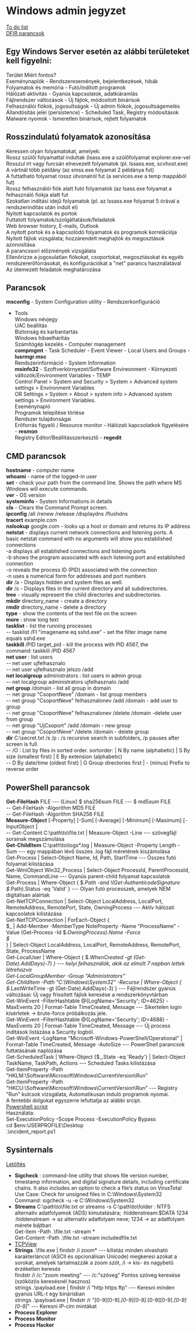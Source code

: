 # Windows admin jegyzet

[To do list](./to_do_list.pdf) <br>
[DFIR parancsok](./DFIR.pdf) <br>

## Egy Windows Server esetén az alábbi területeket kell figyelni:

Terület	Miért fontos? <br>
Eseménynaplók	- Rendszeresemények, bejelentkezések, hibák <br>
Folyamatok és memória	- Futó/indított programok <br>
Hálózati aktivitás	- Gyanús kapcsolatok, adatkiáramlás <br>
Fájlrendszer változások	- Új fájlok, módosított binárisok <br>
Felhasználói fiókok, jogosultságok	- Új admin fiókok, jogosultságemelés <br>
Állandósítás jelei (persistence)	- Scheduled Task, Registry módosítások <br>
Malware nyomok	- Ismeretlen binárisok, rejtett folyamatok <br>

## Rosszindulatú folyamatok azonosítása

Keressen olyan folyamatokat, amelyek: <br>
Rossz szülői folyamattal indultak (lsass.exe a szülőfolyamat explorer.exe-vel <br>
Rosszul írt vagy furcsán elnevezett folyamatok (pl. lssass.exe, scvhost.exe) <br>
A vártnál több példány (az smss.exe folyamat 2 példánya fut) <br>
A futtatható folyamat rossz útvonalról fut (a services.exe a temp mappából fut) <br>
Rossz felhasználói fiók alatt futó folyamatok (az lsass.exe folyamat a felhasználó fiókja alatt fut <br>
Szokatlan indítási idejű folyamatok (pl. az lssass.exe folyamat 5 órával a rendszerindítás után indult el) <br>
Nyitott kapcsolatok és portok <br>
Futtatott folyamatok/szolgáltatások/feladatok <br>
Web browser history, E-mails, Outlook <br>
A nyitott portok és a kapcsolódó folyamatok és programok korrelációja <br>
Nyitott fájlok vizsgálata; hozzárendelt meghajtók és megosztások azonosítása <br>
A parancssori előzmények vizsgálata <br>
Ellenőrizze a jogosulatlan fiókokat, csoportokat, megosztásokat és egyéb rendszererőforrásokat, és konfigurációkat a "net" parancs használatával <br>
Az ütemezett feladatok meghatározása <br>

## Parancsok

**msconfig** - System Configuration utility - Rendszerkonfiguráció <br>
- Tools <br>
	Windows névjegy <br>
	UAC beállítás <br>
	Biztonság és karbantartás <br>
	Windows hibaelhárítás <br>
	Számítógép kezelés - Computer management <br>
	**compmgmt** - Task Scheduler - Event Viewer - Local Users and Groups - **lusrmgr.msc**  <br>
	Rendszerinformáció - System Information <br>
	**msinfo32** - Szoftverkörnyezet/Software Envireonment - Környezeti változók/Environment Variables - TEMP <br>
	Control Panel > System and Security > System > Advanced system settings > Environment Variables  <br>
	OR Settings > System > About > system info > Advanced system settings > Environment Variables. <br>
	Eseménynapló <br>
	Programok telepítése törlése <br>
	Rendszer tulajdonságai <br>
	Erőforrás figyelő / Resource monitor - Hálózati kapcsolatkok figyelésére - **resmon** <br>
	Registry Editor/Beállításszerkesztő - **regedit** <br>


## CMD parancsok

**hostname** - computer name<br>
**whoami** - name of the logged-in user<br>
**set** - check your path from the command line. Shows the path where MS Windows will execute commands.<br>
**ver** - OS version<br>
**systeminfo** - System Informations in details<br>
**cls** - Clears the Command Prompt screen.<br>
**ipconfig** /all /renew /release /displaydns /flushdns <br>
**tracert** example.com<br>
**nslookup** google.com - looks up a host or domain and returns its IP address<br>
**netstat** - displays current network connections and listening ports. A basic netstat command with no arguments will show you established connections<br>
  -a displays all established connections and listening ports<br>
  -b shows the program associated with each listening port and established connection <br>
  -o reveals the process ID (PID) associated with the connection<br>
  -n uses a numerical form for addresses and port numbers<br>
**dir** /a - Displays hidden and system files as well.<br>
**dir** /s - Displays files in the current directory and all subdirectories.<br>
**tree** - visually represent the child directories and subdirectories.<br>
**mkdir** directory_name - create a directory<br>
**rmdir** directory_name - delete a directory<br>
**type** - show the contents of the text file on the screen<br>
**more** : show long text<br>
**tasklist** - list the running processes<br>
-- tasklist /FI "imagename eq sshd.exe"  -  set the filter image name equals sshd.exe<br>
**taskkill** /PID target_pid  - kill the process with PID 4567, the command: taskkill /PID 4567<br>
**net user** : list users<br>
-- net user ujfelhasznalo<br>
-- net user ujfelhasznalo jelszo /add<br>
**net localgroup** administrators  : list users in admin group<br>
-- net localgroup administrators ujfelhasznalo /add<br>
**net group** /domain  - list all group in domain<br>
-- net group "CsoportNeve" /domain  - list group members<br>
-- net group "CsoportNeve" felhasznalonev /add /domain  - add user to group<br>
-- net group "CsoportNeve" felhasznalonev /delete /domain  -delete user from group<br>
-- net group "UjCsoport" /add /domain  - new group<br>
-- net group "CsoportNeve" /delete /domain  - delete group<br>
**dir** C:\secret.txt /s /p  : /s recursive search in subfolders, /p pauses after screen is full.<br>
-- /O : List by files in sorted order. sortorder:  |  N  By name (alphabetic)  | S  By size (smallest first) |  E  By extension (alphabetic)<br>
-- D  By date/time (oldest first) |  G  Group directories first  |  - (minus) Prefix to reverse order<br>

## PowerShell parancsok

**Get-FileHash** FILE  --- (Linux) $ sha256sum FILE  --- $ md5sum FILE<br>
-- Get-FileHash -Algorithm MD5 FILE<br>
-- Get-FileHash -Algorithm SHA256 FILE<br>
**Measure-Object** [-Property] <string> [-Sum] [-Average] [-Minimum] [-Maximum] [-InputObject <PSObject>] <br>
-- Get-Content C:\path\to\file.txt | Measure-Object -Line  ---  szövegfájl sorainak megszámolása <br>
**Get-ChildItem** C:\path\to\logs\*.log | Measure-Object -Property Length -Sum  --- egy mappában lévő összes .log fájl méretének kiszámolása <br>
Get-Process | Select-Object Name, Id, Path, StartTime  ---  Összes futó folyamat kilistázása <br>
Get-WmiObject Win32_Process | Select-Object ProcessId, ParentProcessId, Name, CommandLine  --- Gyanús parent-child folyamat kapcsolatok <br>
Get-Process | Where-Object { $_.Path -and !(Get-AuthenticodeSignature $_.Path).Status -eq 'Valid' }  --- Olyan futó processzek, amelyek NEM digitálisan aláírtak <br>
Get-NetTCPConnection | Select-Object LocalAddress, LocalPort, RemoteAddress, RemotePort, State, OwningProcess  ---  Aktív hálózati kapcsolatok kilistázása <br>
Get-NetTCPConnection | ForEach-Object {<br>
    $_ | Add-Member -MemberType NoteProperty -Name "ProcessName" -Value (Get-Process -Id $_.OwningProcess).Name -Force <br>
    $_<br>
} | Select-Object LocalAddress, LocalPort, RemoteAddress, RemotePort, State, ProcessName<br>
Get-LocalUser | Where-Object { $_.WhenCreated -gt (Get-Date).AddDays(-7) }  ---   helyi felhasználók, akik az elmúlt 7 napban lettek létrehozva <br>
Get-LocalGroupMember -Group "Administrators" <br>
Get-ChildItem -Path "C:\Windows\System32" -Recurse | Where-Object { $_.LastWriteTime -gt (Get-Date).AddDays(-3) }  --- Fájlrendszer gyanús változásai: Új vagy frissített fájlok keresése a rendszerkönyvtárban <br>
Get-WinEvent -FilterHashtable @{LogName='Security'; ID=4625} -MaxEvents 20 | Format-Table TimeCreated, Message  ---  Sikertelen login kísérletek → brute-force próbálkozás jele. <br>
Get-WinEvent -FilterHashtable @{LogName='Security'; ID=4688} -MaxEvents 20 | Format-Table TimeCreated, Message  ---  Új process indítások listázása a Security logból. <br>
Get-WinEvent -LogName "Microsoft-Windows-PowerShell/Operational" | Format-Table TimeCreated, Message -AutoSize  --- PowerShell parancsok futtatásának naplózása <br>
Get-ScheduledTask | Where-Object {$_.State -eq 'Ready'} | Select-Object TaskName, TaskPath, Actions  --- Scheduled Tasks kilistázása <br>
Get-ItemProperty -Path "HKLM:\Software\Microsoft\Windows\CurrentVersion\Run" <br>
Get-ItemProperty -Path "HKCU:\Software\Microsoft\Windows\CurrentVersion\Run"  --- Registry "Run" kulcsok vizsgálata, Automatikusan induló programok nyomai. <br>
A fentebbi dolgokat egyszerre lefuttatja az alábbi srcipt. <br>
[Powershell script](./incident_report.ps1) <br>
Használata:<br>
Set-ExecutionPolicy -Scope Process -ExecutionPolicy Bypass <br>
cd $env:USERPROFILE\Desktop <br>
.\incident_report.ps1 <br>


## Sysinternals

[Letöltés](https://learn.microsoft.com/en-us/sysinternals/downloads/sysinternals-suite)

- **Sigcheck** : command-line utility that shows file version number, timestamp information, and digital signature details, including certificate chains. It also includes an option to check a file’s status on VirusTotal<br>
Use Case: Check for unsigned files in C:\Windows\System32 <br>
Command: sigcheck -u -e C:\Windows\System32 <br>
- **Streams** C:\path\to\file.txt or streams -s C:\path\to\folder  : NTFS alternatív adatfolyamok (ADS) kimutatására; :hiddenstream:$DATA 1234 <br>
:hiddenstream → az alternatív adatfolyam neve; 1234 → az adatfolyam mérete bájtban <br>
Get-Item -Path .\file.txt -stream * <br>
Get-Content -Path .\file.txt -stream includedfile.txt <br>
- [TCPView](./tcpview.pdf) <br>
- **Strings** .\file.exe | findstr /i zoom*  --- kilistáz minden olvasható karakterláncot (ASCII és opcionálisan Unicode) megkeresi azokat a sorokat, amelyek tartalmazzák a zoom szót, /i → kis- és nagybetű érzéketlen keresés <br>
findstr /i /c:"zoom meeting"  --- /c:"szöveg"	Pontos szöveg keresése (szóközös keresésnél hasznos) <br>
strings .\payload.exe | findstr /i "http https ftp" --- Keresni minden gyanús URL-t egy binárisban <br>
strings .\payload.exe | findstr /r "[0-9][0-9]*\.[0-9][0-9]*\.[0-9][0-9]*\.[0-9][0-9]*" --- Keresni IP-cím mintákat <br>
- **Process Explorer**
- **Process Monitor**
- **Process Hacker**
